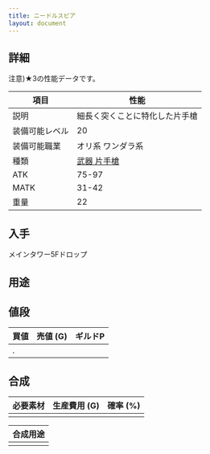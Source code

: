 ```yaml
---
title: ニードルスピア
layout: document
---
```

## 詳細

注意)★3の性能データです。

|項目|性能|
|---|---|
|説明|細長く突くことに特化した片手槍|
|装備可能レベル|20|
|装備可能職業|オリ系 ワンダラ系|
|種類|[武器 片手槍](武器(片手槍))|
|ATK|75-97|
|MATK|31-42|
|重量|22|

## 入手

メインタワー5Fドロップ

## 用途


## 値段

|買値|売値 (G)|ギルドP|
|---|---|---|
|.|||
	

## 合成


|必要素材|生産費用 (G)|確率 (%)|
|---|---|---|
||||


|合成用途|
|---|
||
